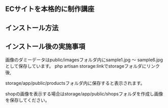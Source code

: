## ECサイトを本格的に制作講座

## インストール方法

## インストール後の実施事項

画像のダミーデータはpublic/imagesフォルダ内にsample1.jpg 〜 sample6.jpgとして保存しています。 php artisan storage:linkでstorageフォルダにリンク後,

storage/app/public/productsフォルダ内に保存すると表示されます。

shopの画像を表示する場合はstorage/app/public/shopsフォルダを作成し画像を保存してください。
